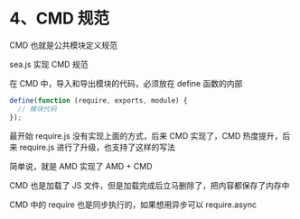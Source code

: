 # 4、CMD 规范

CMD 也就是公共模块定义规范

sea.js 实现 CMD 规范

在 CMD 中，导入和导出模块的代码，必须放在 define 函数的内部

```js
define(function (require, exports, module) {
  // 模块代码
});
```

最开始 require.js 没有实现上面的方式，后来 CMD 实现了，CMD 热度提升，后来 require.js 进行了升级，也支持了这样的写法

简单说，就是 AMD 实现了 AMD + CMD

CMD 也是加载了 JS 文件，但是加载完成后立马删除了，把内容都保存了内存中

CMD 中的 require 也是同步执行的，如果想用异步可以 require.async